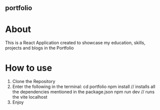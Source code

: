## portfolio

# About 
This is a React Application created to showcase my education, skills, projects and blogs in the Portfolio

# How to use

1. Clone the Repository
2. Enter the following in the terminal:
     cd portfolio
     npm install // installs all the dependencies mentioned in the package.json
     npm run dev // runs the vite localhost
3. Enjoy
